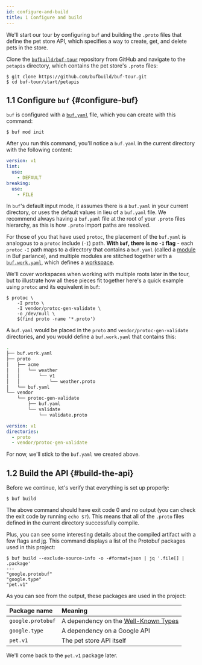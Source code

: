 ```yaml
---
id: configure-and-build
title: 1 Configure and build
---
```


We'll start our tour by configuring `buf` and building the `.proto` files that
define the pet store API, which specifies a way to create, get, and delete pets
in the store.

Clone the [`bufbuild/buf-tour`](https://github.com/bufbuild/buf-tour.git)
repository from GitHub and navigate to the `petapis` directory, which contains
the pet store's `.proto` files:

```terminal
$ git clone https://github.com/bufbuild/buf-tour.git
$ cd buf-tour/start/petapis
```

## 1.1 Configure `buf` {#configure-buf}

`buf` is configured with a [`buf.yaml`](../configuration/v1/buf-yaml.md) file,
which you can create with this command:

```terminal
$ buf mod init
```

After you run this command, you'll notice a `buf.yaml` in the current directory
with the following content:

```yaml title="buf.yaml"
version: v1
lint:
  use:
    - DEFAULT
breaking:
  use:
    - FILE
```

In `buf`'s default input mode, it assumes there is a `buf.yaml` in your current
directory, or uses the default values in lieu of a `buf.yaml` file. We recommend
always having a `buf.yaml` file at the root of your `.proto` files hierarchy, as
this is how `.proto` import paths are resolved.

For those of you that have used `protoc`, the placement of the `buf.yaml` is
analogous to a `protoc` include (`-I`) path. **With `buf`, there is no `-I`
flag** - each `protoc` `-I` path maps to a directory that contains a `buf.yaml`
(called a [module](../bsr/overview.md#modules) in Buf parlance), and multiple
modules are stitched together with a
[`buf.work.yaml`](../configuration/v1/buf-work-yaml.md), which defines a
[workspace](../reference/workspaces.md).

We'll cover workspaces when working with multiple roots later in the tour, but
to illustrate how all these pieces fit together here's a quick example using
`protoc` and its equivalent in `buf`:

```terminal
$ protoc \
    -I proto \
    -I vendor/protoc-gen-validate \
    -o /dev/null \
    $(find proto -name '*.proto')
```

A `buf.yaml` would be placed in the `proto` and `vendor/protoc-gen-validate`
directories, and you would define a `buf.work.yaml` that contains this:

```sh
.
├── buf.work.yaml
├── proto
│   ├── acme
│   │   └── weather
│   │       └── v1
│   │           └── weather.proto
│   └── buf.yaml
└── vendor
    └── protoc-gen-validate
        ├── buf.yaml
        └── validate
            └── validate.proto
```

```yaml title="buf.work.yaml"
version: v1
directories:
  - proto
  - vendor/protoc-gen-validate
```

For now, we'll stick to the `buf.yaml` we created above.

## 1.2 Build the API {#build-the-api}

Before we continue, let's verify that everything is set up properly:

```terminal
$ buf build
```

The above command should have exit code 0 and no output (you can check the exit
code by running `echo $?`). This means that all of the `.proto` files defined in
the current directory successfully compile.

Plus, you can see some interesting details about the compiled artifact with a
few flags and [jq](https://stedolan.github.io/jq). This command displays a list
of the Protobuf packages used in this project:

```terminal
$ buf build --exclude-source-info -o -#format=json | jq '.file[] | .package'
---
"google.protobuf"
"google.type"
"pet.v1"
```

As you can see from the output, these packages are used in the project:

| Package name      | Meaning                                                                                                               |
| :---------------- | :-------------------------------------------------------------------------------------------------------------------- |
| `google.protobuf` | A dependency on the [Well-Known Types](https://developers.google.com/protocol-buffers/docs/reference/google.protobuf) |
| `google.type`     | A dependency on a Google API                                                                                          |
| `pet.v1`          | The pet store API itself                                                                                              |

We'll come back to the `pet.v1` package later.
